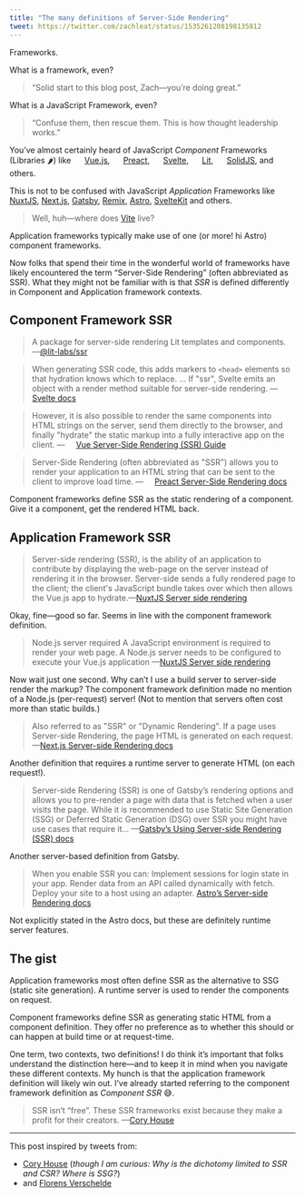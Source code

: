 ```yaml
---
title: "The many definitions of Server-Side Rendering"
tweet: https://twitter.com/zachleat/status/1535261208198135812
---
```

Frameworks.

What is a framework, even?

> “Solid start to this blog post, Zach—you’re doing great.”

What is a JavaScript Framework, even?

> “Confuse them, then rescue them. This is how thought leadership works.”

You’ve almost certainly heard of JavaScript _Component_ Frameworks (Libraries 🌶) like [Vue.js](https://vuejs.org/), [Preact](https://preactjs.com/), [Svelte](https://svelte.dev/), [Lit](https://lit.dev/), [SolidJS](https://www.solidjs.com/), and others.

This is not to be confused with JavaScript _Application_ Frameworks like [NuxtJS](https://nuxtjs.org/), [Next.js](https://nextjs.org/), [Gatsby](https://www.gatsbyjs.com/), [Remix](https://remix.run/), [Astro](https://astro.build/), [SvelteKit](https://kit.svelte.dev/) and others.

> Well, huh—where does [Vite](https://vitejs.dev/) live?

Application frameworks typically make use of one (or more! hi Astro) component frameworks.

Now folks that spend their time in the wonderful world of frameworks have likely encountered the term “Server-Side Rendering” (often abbreviated as SSR). What they might not be familiar with is that _SSR_ is defined differently in Component and Application framework contexts.

## Component Framework SSR

> A package for server-side rendering Lit templates and components.
> —[@lit-labs/ssr](https://github.com/lit/lit/tree/main/packages/labs/ssr#lit-labsssr)

> When generating SSR code, this adds markers to `<head>` elements so that hydration knows which to replace.
> …
> If "ssr", Svelte emits an object with a render method suitable for server-side rendering.
> —[Svelte docs](https://svelte.dev/docs)

> However, it is also possible to render the same components into HTML strings on the server, send them directly to the browser, and finally "hydrate" the static markup into a fully interactive app on the client.
> —[Vue Server-Side Rendering (SSR) Guide](https://vuejs.org/guide/scaling-up/ssr.html#server-side-rendering-ssr)

> Server-Side Rendering (often abbreviated as "SSR") allows you to render your application to an HTML string that can be sent to the client to improve load time. 
> —[Preact Server-Side Rendering docs](https://preactjs.com/guide/v10/server-side-rendering/#app)

Component frameworks define SSR as the static rendering of a component. Give it a component, get the rendered HTML back.

## Application Framework SSR

> Server-side rendering (SSR), is the ability of an application to contribute by displaying the web-page on the server instead of rendering it in the browser. Server-side sends a fully rendered page to the client; the client's JavaScript bundle takes over which then allows the Vue.js app to hydrate.—[NuxtJS Server side rendering](https://nuxtjs.org/docs/concepts/server-side-rendering#server-side-rendering)

Okay, fine—good so far. Seems in line with the component framework definition.

> Node.js server required
> A JavaScript environment is required to render your web page.
> A Node.js server needs to be configured to execute your Vue.js application
> —[NuxtJS Server side rendering](https://nuxtjs.org/docs/concepts/server-side-rendering#server-side-rendering)

Now wait just one second. Why can’t I use a build server to server-side render the markup? The component framework definition made no mention of a Node.js (per-request) server! (Not to mention that servers often cost more than static builds.)

> Also referred to as "SSR" or "Dynamic Rendering".
> If a page uses Server-side Rendering, the page HTML is generated on each request.
> —[Next.js Server-side Rendering docs](https://nextjs.org/docs/basic-features/pages#server-side-rendering)

Another definition that requires a runtime server to generate HTML (on each request!).

> Server-side Rendering (SSR) is one of Gatsby’s rendering options and allows you to pre-render a page with data that is fetched when a user visits the page. While it is recommended to use Static Site Generation (SSG) or Deferred Static Generation (DSG) over SSR you might have use cases that require it…
> —[Gatsby’s Using Server-side Rendering (SSR) docs](https://www.gatsbyjs.com/docs/how-to/rendering-options/using-server-side-rendering/)

Another server-based definition from Gatsby.

> When you enable SSR you can: Implement sessions for login state in your app. Render data from an API called dynamically with fetch. Deploy your site to a host using an adapter.
> [Astro’s Server-side Rendering docs](https://docs.astro.build/en/guides/server-side-rendering/)

Not explicitly stated in the Astro docs, but these are definitely runtime server features.

## The gist

Application frameworks most often define SSR as the alternative to SSG (static site generation). A runtime server is used to render the components on request.

Component frameworks define SSR as generating static HTML from a component definition. They offer no preference as to whether this should or can happen at build time or at request-time.

One term, two contexts, two definitions! I do think it’s important that folks understand the distinction here—and to keep it in mind when you navigate these different contexts. My hunch is that the application framework definition will likely win out. I’ve already started referring to the component framework definition as _Component SSR_ 😅.

> SSR isn’t “free”. These SSR frameworks exist because they make a profit for their creators.
> —[Cory House](https://twitter.com/housecor/status/1534527068888776705)

---

This post inspired by tweets from:

* [Cory House](https://twitter.com/housecor/status/1534527066120638465) (_though I am curious: Why is the dichotomy limited to SSR and CSR? Where is SSG?_)
* and [Florens Verschelde](https://twitter.com/fvsch/status/1535269030851911681)

<style>
a[href^="https://preactjs.com"]:before,
a[href^="https://vuejs.org"]:before,
a[href^="https://lit.dev/"]:before,
a[href^="https://www.solidjs.com/"]:before,
a[href^="https://svelte.dev"]:before {
	content: "";
	display: inline-block;
	vertical-align: text-bottom;
	width: 1em;
	height: 1em;
	margin: 0 .2em;
	background-size: contain;
}
a[href^="https://vuejs.org"]:before {
	background-image: url("https://v1.indieweb-avatar.11ty.dev/https%3A%2F%2Fvuejs.org%2F/");
}
a[href^="https://svelte.dev"]:before {
	background-image: url("https://v1.indieweb-avatar.11ty.dev/https%3A%2F%2Fsvelte.dev%2F/");
}
a[href^="https://preactjs.com"]:before {
	background-image: url("https://v1.indieweb-avatar.11ty.dev/https%3A%2F%2Fpreactjs.com%2F/");
}
a[href^="https://lit.dev"]:before {
	background-image: url("https://v1.indieweb-avatar.11ty.dev/https%3A%2F%2Flit.dev%2F/");
}
a[href^="https://www.solidjs.com"]:before {
	background-image: url("https://v1.indieweb-avatar.11ty.dev/https%3A%2F%2Fwww.solidjs.com%2F/");
}
</style>